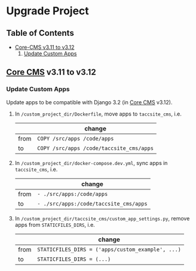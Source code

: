 # Upgrade Project

## Table of Contents

- [Core-CMS v3.11 to v3.12](#core-cms-v311-to-v312)
    1. [Update Custom Apps](#update-custom-apps)

## [Core CMS] v3.11 to v3.12

### Update Custom Apps

Update apps to be compatible with Django 3.2 (in [Core CMS] v3.12).

1. In `/custom_project_dir/Dockerfile`, move apps to `taccsite_cms`, i.e.

    | | change |
    | - | - |
    | from | `COPY /src/apps /code/apps` |
    | to | `COPY /src/apps /code/taccsite_cms/apps` |

1. In `/custom_project_dir/docker-compose.dev.yml`, sync apps in `taccsite_cms`, i.e.

    | | change |
    | - | - |
    | from | `- ./src/apps:/code/apps` |
    | to | `- ./src/apps:/code/taccsite_cms/apps` |

2. In `/custom_project_dir/taccsite_cms/custom_app_settings.py`, remove apps from `STATICFILES_DIRS`, i.e.

    | | change |
    | - | - |
    | from | `STATICFILES_DIRS = ('apps/custom_example', ...)` |
    | to | `STATICFILES_DIRS = (...)` |

<!-- Link Aliases -->

[Core CMS]: https://github.com/TACC/Core-CMS
